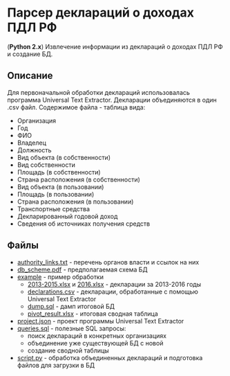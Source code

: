 # Парсер деклараций о доходах ПДЛ РФ

(__Python 2.x__) Извлечение информации из деклараций о доходах ПДЛ РФ и создание БД.

## Описание
Для первоначальной обработки деклараций использовалась программа Universal Text Extractor. Декларации объединяются в один .csv файл.
Содержимое файла - таблица вида:
- Организация
- Год
- ФИО
- Владелец
- Должность
- Вид объекта (в собственности)
- Вид собственности
- Площадь (в собственности)
- Страна расположения (в собственности)
- Вид объекта (в пользовании)
- Площадь (в пользовании)
- Страна расположения (в пользовании)
- Транспортные средства
- Декларированный годовой доход
- Сведения об источниках получения средств

## Файлы
- [authority_links.txt](authority_links.txt) - перечень органов власти и ссылок на них
- [db_scheme.pdf](db_scheme.pdf) - предполагаемая схема БД
- [example](example) - пример обработки
	- [2013-2015.xlsx](example/2013-2015.xlsx) и [2016.xlsx](example/2016.xlsx) - декларации за 2013-2016 годы
	- [declarations.csv](example/declarations.csv) - декларации, обработанные с помощью Universal Text Extractor
	- [dump.sql](example/dump.sql) - дамп итоговой БД
	- [pivot_result.xlsx](example/pivot_result.xlsx) - итоговая сводная таблица
- [project.json](project.json) - проект программы Universal Text Extractor
- [queries.sql](queries.sql) - полезные SQL запросы:
	- поиск деклараций в конкретных организациях
	- объединение уже существующей БД с новой
	- создание сводной таблицы
- [script.py](script.py) - обработка объединенных деклараций и подготовка файлов для загрузки в БД